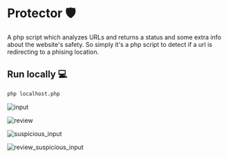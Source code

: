 # Protector 🛡️

A php script which analyzes URLs and returns a status and some extra info about the website's safety. So simply it's a php script to detect if a url is redirecting to a phising location.

## Run locally 💻

```bash
php localhost.php
```

![input](https://github.com/new92/php/assets/94779840/e32b5014-3004-4646-b1de-50b384e3cea9)

![review](https://github.com/new92/php/assets/94779840/9a2bcce5-723f-4e60-bd05-6ea8bfa4a358)

![suspicious_input](https://github.com/new92/php/assets/94779840/ef75c0ff-6712-4de5-b8cc-13355f894a01)

![review_suspicious_input](https://github.com/new92/php/assets/94779840/1e2536f1-e5bc-4797-b271-54dfa4e68283)
